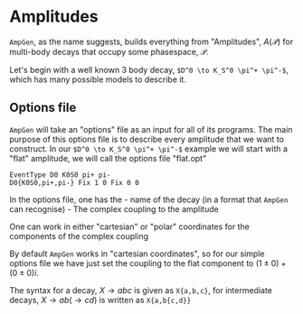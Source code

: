 Amplitudes
=========

`AmpGen`, as the name suggests, builds everything from "Amplitudes", $`A(\mathcal{P})`$ for multi-body decays that occupy some phasespace, $`\mathcal{P}`$. 

Let's begin with a well known 3 body decay, `$D^0 \to K_S^0 \pi^+ \pi^-$`, which has many possible models to describe it. 


Options file
------------
`AmpGen` will take an "options" file as an input for all of its programs. The main purpose of this options file is to describe every amplitude that we want to construct.
In our `$D^0 \to K_S^0 \pi^+ \pi^-$` example we will start with a "flat" amplitude, we will call the options file "flat.opt"

```
EventType D0 K0S0 pi+ pi-
D0{K0S0,pi+,pi-} Fix 1 0 Fix 0 0
```

In the options file, one has the 
    - name of the decay (in a format that `AmpGen` can recognise)
    - The complex coupling to the amplitude

One can work in either "cartesian" or "polar" coordinates for the components of the complex coupling

By default `AmpGen` works in "cartesian coordinates", so for our simple options file we have just set the coupling to the flat component to $`(1 \pm 0) + (0 \pm 0) i`$.

The syntax for a decay, $`X \to a b c`$ is given as `X{a,b,c}`, for intermediate decays, $`X \to a b ( \to c d)`$ is written as `X{a,b{c,d}}`
